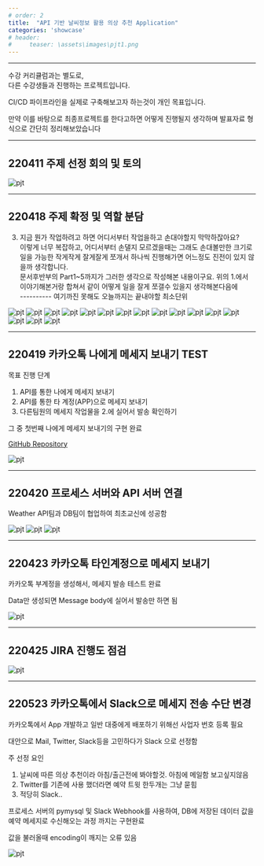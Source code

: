 ```yaml
---
# order: 2
title:  "API 기반 날씨정보 활용 의상 추천 Application"
categories: 'showcase'
# header:
#     teaser: \assets\images\pjt1.png
---
```


---

수강 커리큘럼과는 별도로,    
다른 수강생들과 진행하는 프로젝트입니다.  

CI/CD 파이프라인을 실제로 구축해보고자 하는것이 개인 목표입니다.  

만약 이를 바탕으로 최종프로젝트를 한다고하면 어떻게 진행될지 생각하며 발표자료 형식으로 간단히 정리해보았습니다

---

## 220411 주제 선정 회의 및 토의

![pjt](/assets/showcase/pjt/22.png)

---

## 220418 주제 확정 및 역할 분담

3) 지금 뭔가 작업하려고 하면 어디서부터 작업을하고 손대야할지 막막하잖아요?   
이렇게 너무 복잡하고, 어디서부터 손댈지 모르겠을때는 그래도 손대볼만한 크기로 일을 가능한 작게작게 잘게잘게 쪼개서 하나씩 진행해가면 어느정도 진전이 있지 않을까 생각합니다.   
문서후반부의 Part1~5까지가 그러한 생각으로 작성해본 내용이구요. 위의 1.에서 이야기해본거랑 합쳐서 같이 어떻게 일을 잘게 쪼갤수 있을지 생각해본다음에    
\---------- 여기까진 못해도 오늘까지는 끝내야할 최소단위    

![pjt](/assets/showcase/pjt/1.png)
![pjt](/assets/showcase/pjt/2.png)
![pjt](/assets/showcase/pjt/3.png)
![pjt](/assets/showcase/pjt/4.png)
![pjt](/assets/showcase/pjt/5.png)
![pjt](/assets/showcase/pjt/6.png)
![pjt](/assets/showcase/pjt/7.png)
![pjt](/assets/showcase/pjt/8.png)
![pjt](/assets/showcase/pjt/9.png)
![pjt](/assets/showcase/pjt/10.png)
![pjt](/assets/showcase/pjt/11.png)
![pjt](/assets/showcase/pjt/12.png)
![pjt](/assets/showcase/pjt/13.png)
![pjt](/assets/showcase/pjt/14.png)
![pjt](/assets/showcase/pjt/15.png)
![pjt](/assets/showcase/pjt/16.png)

---

## 220419 카카오톡 나에게 메세지 보내기 TEST

목표 진행 단계

1. API를 통한 나에게 메세지 보내기
2. API를 통한 타 계정(APP)으로 메세지 보내기
3. 다른팀원의 메세지 작업물을 2.에 실어서 발송 확인하기

그 중 첫번째 나에게 메세지 보내기의 구현 완료

[GitHub Repository](https://github.com/nasir17git/coordinator-msg)

![pjt](/assets/showcase/pjt/17.png)

---

## 220420 프로세스 서버와 API 서버 연결

Weather API팀과 DB팀이 협업하여 최초교신에 성공함

![pjt](/assets/showcase/pjt/18.png)
![pjt](/assets/showcase/pjt/19.png)
![pjt](/assets/showcase/pjt/20.png)

---

## 220423 카카오톡 타인계정으로 메세지 보내기

카카오톡 부계정을 생성해서, 메세지 발송 테스트 완료

Data만 생성되면 Message body에 실어서 발송만 하면 됨

![pjt](/assets/showcase/pjt/23.png)

---

## 220425 JIRA 진행도 점검

![pjt](/assets/showcase/pjt/21.png)

---

## 220523 카카오톡에서 Slack으로 메세지 전송 수단 변경

카카오톡에서 App 개발하고 일반 대중에게 배포하기 위해선 사업자 번호 등록 필요    

대안으로 Mail, Twitter, Slack등을 고민하다가 Slack 으로 선정함

주 선정 요인
1. 날씨에 따른 의상 추천이라 아침/출근전에 봐야할것. 아침에 메일함 보고싶지않음
2. Twitter를 기존에 사용 했더라면 예약 트윗 한두개는 그냥 묻힘
3. 적당히 Slack..

프로세스 서버의 pymysql 및 Slack Webhook를 사용하여, DB에 저장된 데이터 값을 예약 메세지로 수신해오는 과정 까지는 구현완료   

값을 불러올때 encoding이 깨지는 오류 있음 

![pjt](/assets/showcase/pjt/24.png)